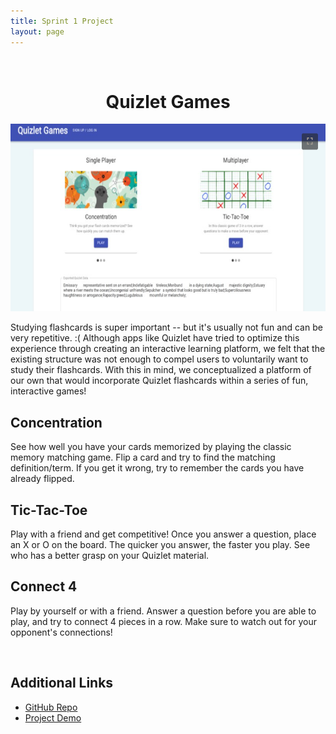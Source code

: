 ```yaml
---
title: Sprint 1 Project
layout: page
---
```

<br>
<h1 align="center">Quizlet Games</h1>

<p align="center">
  <img src="Sprint1.PNG" width="650" height="300"/>
</p>

<p>
    Studying flashcards is super important -- but it's usually not fun and can be very repetitive. :( Although apps like Quizlet have tried to optimize this experience through creating an interactive learning platform, we felt that the existing structure was not enough to compel users to voluntarily want to study their flashcards. With this in mind, we conceptualized a platform of our own that would incorporate Quizlet flashcards within a series of fun, interactive games! </p>

## Concentration

See how well you have your cards memorized by playing the classic memory matching game. Flip a card and try to find the matching definition/term. If you get it wrong, try to remember the cards you have already flipped.

## Tic-Tac-Toe

Play with a friend and get competitive! Once you answer a question, place an X or O on the board. The quicker you answer, the faster you play. See who has a better grasp on your Quizlet material.

## Connect 4

Play by yourself or with a friend. Answer a question before you are able to play, and try to connect 4 pieces in a row. Make sure to watch out for your opponent's connections!

<br>

## Additional Links
* [GitHub Repo](https://github.com/nathanlm511/QuizletGames)
* [Project Demo](https://youtu.be/51N9_eLfz0A)
